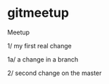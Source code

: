 # gitmeetup
Meetup

1/ my first real change

1a/ a change in a branch

2/ second change on the master



